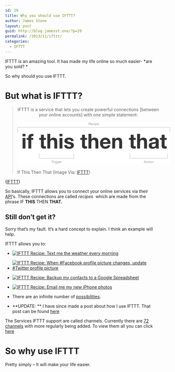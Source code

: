 ```yaml
---
id: 29
title: Why you should use IFTTT?
author: James Stone
layout: post
guid: http://blog.jamesst.one/?p=29
permalink: /2013/11/ifttt/
categories:
  - IFTTT
---
```

IFTTT is an amazing tool. It has made my life online so much easier- *are you sold? *

So why should you use IFTTT.

# But what is IFTTT?

> <p style="text-align: center;">
>   IFTTT is a service that lets you create powerful connections [between your online accounts] with one simple statement:
> </p>
> 
> <div id="attachment_141" style="width: 510px" class="wp-caption aligncenter">
>   <img class="size-full wp-image-141" alt="If This Then That" src="/post_assets/ifthisthenthat_big_df311ed95c86c462c5bf2f50ac9405e.png" width="500" height="139" />
>   
>   <p class="wp-caption-text">
>     If This Then That (Image Via: <a title="IFTTT" href="http://ifttt.com/wtf" target="_blank">IFTTT</a>)
>   </p>
> </div>

<p style="text-align: left;">
  (<a href="http://ifttt.com/wtf">IFTTT</a>)
</p>

So basically, IFTTT allows you to connect your online services via their [API][1]&#8216;s. These connections are called *recipes*  which are made from the phrase IF **THIS** THEN **THAT.**

## Still don&#8217;t get it?

Sorry that&#8217;s my fault. It&#8217;s a hard concept to explain. I think an example will help.

IFTTT allows you to:

  * <a class="embed_recipe embed_recipe-l_33" id="embed_recipe-24908" href="https://ifttt.com/view_embed_recipe/24908" target="_blank"><img alt="IFTTT Recipe: Text me the weather every morning" src="https://ifttt.com/recipe_embed_img/24908" width="370px" /></a>
  * <a class="embed_recipe embed_recipe-l_71" id="embed_recipe-8981" href="https://ifttt.com/view_embed_recipe/8981" target="_blank"><img alt="IFTTT Recipe: When #Facebook profile picture changes, update #Twitter profile picture" src="https://ifttt.com/recipe_embed_img/8981" width="370px" /></a>
  * <a class="embed_recipe embed_recipe-l_42" id="embed_recipe-102384" href="https://ifttt.com/view_embed_recipe/102384" target="_blank"><img alt="IFTTT Recipe: Backup my contacts to a Google Spreadsheet" src="https://ifttt.com/recipe_embed_img/102384" width="370px" /></a>
  * <a class="embed_recipe embed_recipe-l_29" id="embed_recipe-103371" href="https://ifttt.com/view_embed_recipe/103371" target="_blank"><img alt="IFTTT Recipe: Email me my new iPhone photos" src="https://ifttt.com/recipe_embed_img/103371" width="370px" /></a>

  * There are an infinite number of <a title="IFTTT recipes" href="https://ifttt.com/recipes" target="_blank">possibilities</a>.
  * **UPDATE: ** I have since made a post about how I use IFTTT. That post can be found [here][2]

The Services IFTTT support are called channels. Currently there are [72 channels][3] with more regularly being added. To view them all you can click [here][3]

# So why use IFTTT

Pretty simply &#8211; It will make your life easier.

 [1]: http://en.wikipedia.org/wiki/Application_programming_interface
 [2]: /2013/11/my-ifttt-recipes/ "How I use IFTTT"
 [3]: https://ifttt.com/channels